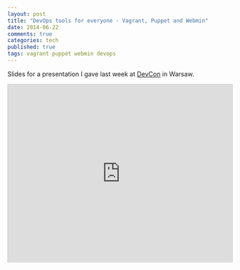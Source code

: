 ```yaml
---
layout: post
title: "DevOps tools for everyone - Vagrant, Puppet and Webmin"
date: 2014-06-22
comments: true
categories: tech
published: true
tags: vagrant puppet webmin devops
---
```


Slides for a presentation I gave last week at <a href=http://gigacon.org/devcon/warszawa/2014/>DevCon</a> in Warsaw.

<iframe src="http://www.slideshare.net/slideshow/embed_code/36166857" width="100%" height="400" frameborder="0" marginwidth="0" marginheight="0" scrolling="no" style="border:1px solid #CCC;border-width:1px 1px 0;margin-bottom:5px auto;" allowfullscreen webkitallowfullscreen mozallowfullscreen> </iframe> 
